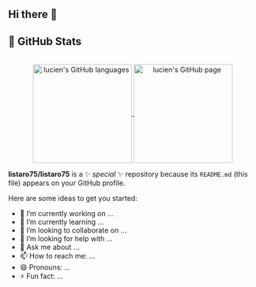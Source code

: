 ## Hi there 👋

## 🔬 GitHub Stats
</br>
<div align="center"> 
   <a href="https://github.com/listaro75" >
     <img align="center" src="https://github-readme-stats.vercel.app/api/top-langs/?username=listaro75&langs_count=3&theme=react"" alt="lucien's GitHub languages" height="200"/>
   </a>
   
   <a href="https://github.com/listaro75">
       <img align="center" src="https://github-readme-stats.vercel.app/api/?username=listaro75&theme=react&show_icons=true" alt="lucien's GitHub page" height="200"/>
   </a>
</div>

**listaro75/listaro75** is a ✨ _special_ ✨ repository because its `README.md` (this file) appears on your GitHub profile.

Here are some ideas to get you started:

- 🔭 I’m currently working on ...
- 🌱 I’m currently learning ...
- 👯 I’m looking to collaborate on ...
- 🤔 I’m looking for help with ...
- 💬 Ask me about ...
- 📫 How to reach me: ...
- 😄 Pronouns: ...
- ⚡ Fun fact: ...

